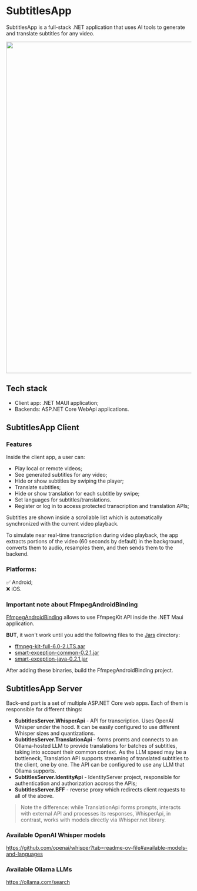 # SubtitlesApp

SubtitlesApp is a full-stack .NET application that uses AI tools to generate and translate subtitles for any video.

<img src="https://github.com/user-attachments/assets/c47a804b-c9cf-428e-b13b-6adb7d9b8a91" width="900"/>

## Tech stack
- Client app: .NET MAUI application;
- Backends: ASP.NET Core WebApi applications. 

## SubtitlesApp Client

### Features
Inside the client app, a user can:
- Play local or remote videos;
- See generated subtitles for any video;
- Hide or show subtitles by swiping the player;
- Translate subtitles;
- Hide or show translation for each subtitle by swipe;
- Set languages for subtitles/translations.
- Register or log in to access protected transcription and translation APIs;

Subtitles are shown inside a scrollable list which is automatically synchronized with the current video playback.

To simulate near real-time transcription during video playback, the app extracts portions of the video (60 seconds by default) in the background, converts them to audio, resamples them, and then sends them to the backend.

### Platforms:
 ✅ Android;\
 ❌ iOS.

### Important note about FfmpegAndroidBinding
[FfmpegAndroidBinding](https://github.com/paulnlb/SubtitlesApp/tree/master/Client/FfmpegAndroidBinding) allows to use FfmpegKit API inside the .NET Maui application.

**BUT**, it won't work until you add the following files to the [Jars](https://github.com/paulnlb/SubtitlesApp/tree/master/Client/FfmpegAndroidBinding/Jars) directory:
- [ffmpeg-kit-full-6.0-2.LTS.aar](https://github.com/arthenica/ffmpeg-kit/releases/download/v6.0.LTS/ffmpeg-kit-full-6.0-2.LTS.aar)
- [smart-exception-common-0.2.1.jar](https://github.com/tanersener/smart-exception/releases/download/v0.2.1/smart-exception-common-0.2.1.jar)
- [smart-exception-java-0.2.1.jar](https://github.com/tanersener/smart-exception/releases/download/v0.2.1/smart-exception-java-0.2.1.jar)

After adding these binaries, build the FfmpegAndroidBinding project.

## SubtitlesApp Server

Back-end part is a set of multiple ASP.NET Core web apps. Each of them is responsible for different things:
- **SubtitlesServer.WhisperApi** - API for transcription. Uses OpenAI Whisper under the hood. It can be easily configured to use different Whisper sizes and quantizations.
- **SubtitlesServer.TranslationApi** - forms promts and connects to an Ollama-hosted LLM to provide translations for batches of subtitles, taking into account their common context. As the LLM speed may be a bottleneck, Translation API supports streaming of translated subtitles to the client, one by one. The API can be configured to use any LLM that Ollama supports.
- **SubtitlesServer.IdentityApi** - IdentityServer project, responsible for authentication and authorization accross the APIs;
- **SubtitlesServer.BFF** - reverse proxy which redirects client requests to all of the above.

> Note the difference: while TranslationApi forms prompts, interacts with external API and processes its responses, WhisperApi, in contrast, works with models directly via Whisper.net library. 

### Available OpenAI Whisper models
https://github.com/openai/whisper?tab=readme-ov-file#available-models-and-languages

### Available Ollama LLMs
https://ollama.com/search
